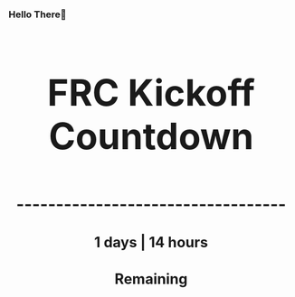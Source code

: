 ### Hello There👋

<!---START-TIMER--->
<h3 align='center' style='font-size: 64px;'>FRC Kickoff Countdown</h3>
<h3 align='center' style='font-size: 30px;'>----------------------------------</h3>
<h3 align='center' style='font-size: 25px;'>1 days | 14 hours</h3>
<h3 align='center' style='font-size: 25px;'>Remaining</h3>
<!---END-TIMER--->
